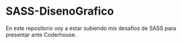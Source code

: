 # SASS-DisenoGrafico
En este repositorio voy a estar subiendo mis desafíos de SASS para presentar ante Coderhouse.
